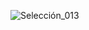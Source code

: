 ![Selección_013](https://github.com/rudi9999/ADMRufu/assets/67137156/b06fbfd4-f852-45f7-a1b4-f2b0e8f236d5)
